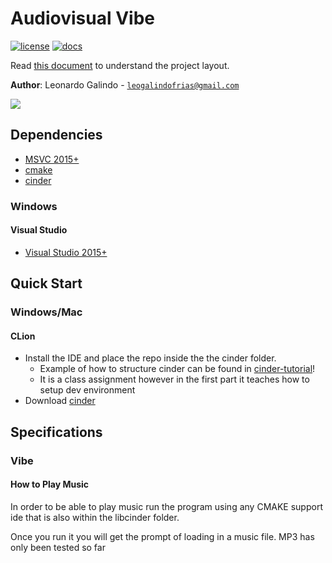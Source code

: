 # Audiovisual Vibe

[![license](https://img.shields.io/badge/license-MIT-green)](LICENSE)
[![docs](https://img.shields.io/badge/docs-yes-brightgreen)](docs/README.md)

Read [this document](https://cliutils.gitlab.io/modern-cmake/chapters/basics/structure.html) to understand the project
layout.

**Author**: Leonardo Galindo - [`leogalindofrias@gmail.com`](mailto:leogalindofrias@gmail.com)

![](visual.gif)

## Dependencies

- [MSVC 2015+][visual-studio]
- [cmake]
- [cinder]

### Windows

#### Visual Studio

- [Visual Studio 2015+](https://visualstudio.microsoft.com/)

## Quick Start

### Windows/Mac

#### CLion

- Install the IDE and place the repo inside the the cinder folder.
    - Example of how to structure cinder can be found in [cinder-tutorial]!
    - It is a class assignment however in the first part it teaches how to setup dev environment
- Download [cinder]

## Specifications

### Vibe

#### How to Play Music
In order to be able to play music run the program using any CMAKE support ide that is also within the libcinder folder.

Once you run it you will get the prompt of loading in a music file. MP3 has only been tested so far


[visual-studio]: https://www.visualstudio.com/
[gcc]: https://gcc.gnu.org/
[cmake]: https://cmake.org/
[cinder]: https://libcinder.org/
[cinder-tutorial]: https://courses.grainger.illinois.edu/cs126/sp2020/assignments/snake/
